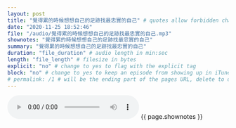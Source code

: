 ```yaml
---
layout: post
title: "覺得累的時候想想自己的足跡找最忠實的自己" # quotes allow forbidden characters like the colon
date: "2020-11-25 18:52:46"
file: "/audio/覺得累的時候想想自己的足跡找最忠實的自己.mp3"
shownotes: "覺得累的時候想想自己的足跡找最忠實的自己"
summary: "覺得累的時候想想自己的足跡找最忠實的自己"
duration: "file_duration" # audio length in min:sec
length: "file_length" # filesize in bytes
explicit: "no" # change to yes to flag with the explicit tag
block: "no" # change to yes to keep an episode from showing up in iTunes
# permalink: /1 # will be the ending part of the pages URL, delete to default to the title
---
```


<audio controls>
<source src="{{site.url}}{{site.baseurl}}{{ page.file }}" type="audio/x-mp3">
Your browser does not support the audio element.
</audio>
{{ page.shownotes }}
